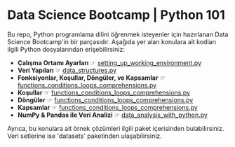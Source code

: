 # Data Science Bootcamp | Python 101

Bu repo, Python programlama dilini öğrenmek isteyenler için hazırlanan Data Science Bootcamp'in bir parçasıdır. Aşağıda
yer alan konulara ait kodları ilgili Python dosyalarından erişebilirsiniz:

- **Çalışma Ortamı Ayarları** ☞ [setting_up_working_environment.py](setting_up_working_environment.py)
- **Veri Yapıları** ☞ [data_structures.py](data_structures.py)
- **Fonksiyonlar, Koşullar, Döngüler, ve Kapsamlar** ☞ [functions_conditions_loops_comprehensions.py](functions_conditions_loops_comprehensions.py)
- **Koşullar** ☞ [functions_conditions_loops_comprehensions.py](functions_conditions_loops_comprehensions.py)
- **Döngüler** ☞ [functions_conditions_loops_comprehensions.py](functions_conditions_loops_comprehensions.py)
- **Kapsamlar** ☞ [functions_conditions_loops_comprehensions.py](functions_conditions_loops_comprehensions.py)
- **NumPy & Pandas ile Veri Analizi** ☞ [data_analysis_with_python.py](data_analysis_with_python.py)

Ayrıca, bu konulara ait örnek çözümleri ilgili paket içerisinden bulabilirsiniz. Veri setlerine ise 'datasets'
paketinden ulaşabilirsiniz.
